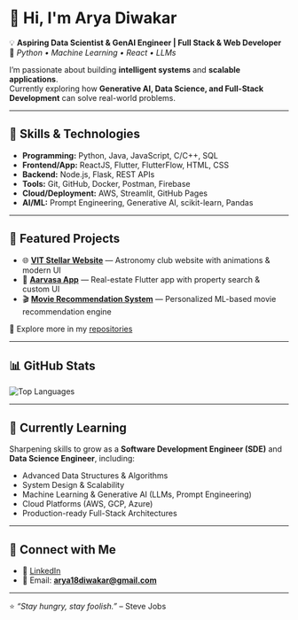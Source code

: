 # 👋 Hi, I'm Arya Diwakar  

💡 **Aspiring Data Scientist & GenAI Engineer | Full Stack & Web Developer**  
🌟 *Python • Machine Learning • React • LLMs*  

I’m passionate about building **intelligent systems** and **scalable applications**.  
Currently exploring how **Generative AI, Data Science, and Full-Stack Development** can solve real-world problems.  

---

## 🚀 Skills & Technologies
- **Programming:** Python, Java, JavaScript, C/C++, SQL  
- **Frontend/App:** ReactJS, Flutter, FlutterFlow, HTML, CSS  
- **Backend:** Node.js, Flask, REST APIs  
- **Tools:** Git, GitHub, Docker, Postman, Firebase  
- **Cloud/Deployment:** AWS, Streamlit, GitHub Pages  
- **AI/ML:** Prompt Engineering, Generative AI, scikit-learn, Pandas  

---

## 📌 Featured Projects
- 🌐 [**VIT Stellar Website**](https://github.com/AryaDiwakar/VIT-STELLAR-WEBSITE) — Astronomy club website with animations & modern UI  
- 📱 [**Aarvasa App**](https://github.com/AryaDiwakar/aarvasa_app) — Real-estate Flutter app with property search & custom UI  
- 🎬 [**Movie Recommendation System**](#) — Personalized ML-based movie recommendation engine  

📂 Explore more in my [repositories](https://github.com/AryaDiwakar?tab=repositories)  

---

## 📊 GitHub Stats 
![Top Languages](https://github-readme-stats.vercel.app/api/top-langs/?username=AryaDiwakar&layout=compact&theme=radical)  

---

## 🌱 Currently Learning
Sharpening skills to grow as a **Software Development Engineer (SDE)** and **Data Science Engineer**, including:  
- Advanced Data Structures & Algorithms  
- System Design & Scalability  
- Machine Learning & Generative AI (LLMs, Prompt Engineering)  
- Cloud Platforms (AWS, GCP, Azure)  
- Production-ready Full-Stack Architectures  

---

## 🤝 Connect with Me
- 💼 [LinkedIn](https://www.linkedin.com/in/arya-diwakar-6199b322b/)  
- 📧 Email: **arya18diwakar@gmail.com**  

---

⭐ *“Stay hungry, stay foolish.”* – Steve Jobs  
